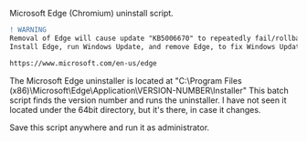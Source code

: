 Microsoft Edge (Chromium) uninstall script.


```diff
! WARNING
Removal of Edge will cause update "KB5006670" to repeatedly fail/rollback.
Install Edge, run Windows Update, and remove Edge, to fix Windows Update.

https://www.microsoft.com/en-us/edge
```

The Microsoft Edge uninstaller is located at "C:\Program Files (x86)\Microsoft\Edge\Application\VERSION-NUMBER\Installer\"
This batch script finds the version number and runs the uninstaller.
I have not seen it located under the 64bit directory, but it's there, in case it changes.

Save this script anywhere and run it as administrator.
